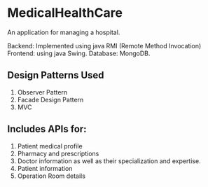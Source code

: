 # MedicalHealthCare

An application for managing a hospital. 

Backend: Implemented using java RMI (Remote Method Invocation)
Frontend: using java Swing. 
Database: MongoDB.

## Design Patterns Used
1. Observer Pattern
2. Facade Design Pattern
3. MVC

## Includes APIs for:
1. Patient medical profile
2. Pharmacy and prescriptions
3. Doctor information as well as their specialization and expertise.
4. Patient information
5. Operation Room details

